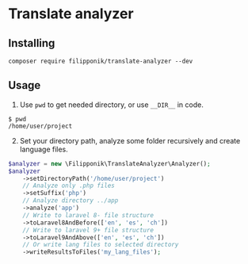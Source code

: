# Translate analyzer

## Installing

```shell
composer require filipponik/translate-analyzer --dev
```

## Usage

1. Use `pwd` to get needed directory, or use `__DIR__` in code.
```
$ pwd
/home/user/project
```

2. Set your directory path, analyze some folder recursively and create language files.
```php
$analyzer = new \Filipponik\TranslateAnalyzer\Analyzer();
$analyzer
    ->setDirectoryPath('/home/user/project')
    // Analyze only .php files
    ->setSuffix('php')
    // Analyze directory ../app
    ->analyze('app')
    // Write to laravel 8- file structure
    ->toLaravel8AndBefore(['en', 'es', 'ch'])
    // Write to laravel 9+ file structure
    ->toLaravel9AndAbove(['en', 'es', 'ch'])
    // Or write lang files to selected directory
    ->writeResultsToFiles('my_lang_files');
```